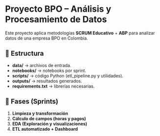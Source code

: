# Proyecto BPO – Análisis y Procesamiento de Datos

Este proyecto aplica metodologías **SCRUM Educativo** + **ABP** para analizar datos de una empresa BPO en Colombia.

## 📌 Estructura
- **data/** → archivos de entrada.
- **notebooks/** → notebooks por sprint.
- **scripts/** → código Python (etl_pipeline.py y utilidades).
- **outputs/** → resultados generados.
- **requirements.txt** → librerías necesarias.

## 🚀 Fases (Sprints)
1. **Limpieza y transformación**
2. **Cálculo de campos (horas y pagos)**
3. **EDA (Exploración y visualizaciones)**
4. **ETL automatizado + Dashboard**
